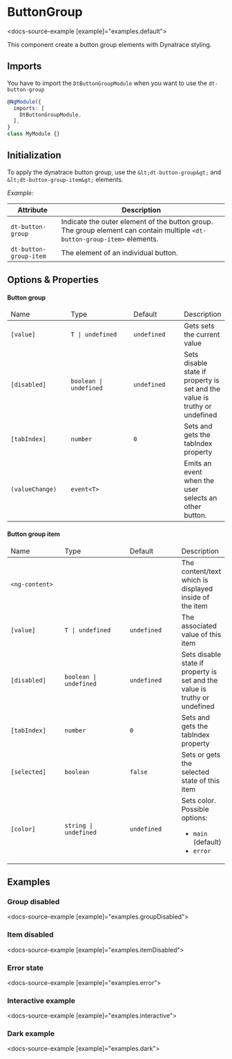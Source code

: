 # ButtonGroup

<docs-source-example [example]="examples.default"></docs-source-example>

This component create a button group elements with Dynatrace styling.

## Imports

You have to import the `DtButtonGroupModule` when you want to use the `dt-button-group`

```typescript
@NgModule({
  imports: [
    DtButtonGroupModule,
  ],
}
class MyModule {}
```

## Initialization

To apply the dynatrace button group, use the `&lt;dt-button-group&gt;` and `&lt;dt-button-group-item&gt;` elements.

*Example:*

| Attribute               | Description                                                                                                                |
| ----------------------- | -------------------------------------------------------------------------------------------------------------------------- |
| `dt-button-group`       | Indicate the outer element of the button group. The group element can contain multiple `<dt-button-group-item>` elements.  |
| `dt-button-group-item`  | The element of an individual button.                                                                                       |

## Options & Properties

#### Button group

<table class="table">
  <thead>
  <tr>
    <td width="160px">Name</td>
    <td width="250px">Type</td>
    <td width="160px">Default</td>
    <td>Description</td>
  </tr>
  </thead>
  <tbody>

  <tr>
    <td><code>[value]</code></td>
    <td><code>T | undefined</code></td>
    <td><code>undefined</code></td>
    <td>Gets sets the current value</td>
  </tr>
  <tr>
    <td><code>[disabled]</code></td>
    <td><code>boolean | undefined</code></td>
    <td><code>undefined</code></td>
    <td>Sets disable state if property is set and the value is truthy or undefined</td>
  </tr>
  <tr>
    <td><code>[tabIndex]</code></td>
    <td><code>number</code></td>
    <td><code>0</code></td>
    <td>Sets and gets the tabIndex property</td>
  </tr>
  <tr>
    <td><code>(valueChange)</code></td>
    <td><code>event&lt;T&gt;</code></td>
    <td><code></code></td>
    <td>Emits an event when the user selects an other button.</td>
  </tr>
  </tbody>
</table>

#### Button group item

<table class="table">
  <thead>
  <tr>
    <td width="160px">Name</td>
    <td width="250px">Type</td>
    <td width="160px">Default</td>
    <td>Description</td>
  </tr>
  </thead>
  <tbody>
  <tr>
    <td><code>&lt;ng-content&gt;</code></td>
    <td><code></code></td>
    <td><code></code></td>
    <td>The content/text which is displayed inside of the item</td>
  </tr>
  <tr>
    <td><code>[value]</code></td>
    <td><code>T | undefined</code></td>
    <td><code>undefined</code></td>
    <td>The associated value of this item</td>
  </tr>
  <tr>
    <td><code>[disabled]</code></td>
    <td><code>boolean | undefined</code></td>
    <td><code>undefined</code></td>
    <td>Sets disable state if property is set and the value is truthy or undefined</td>
  </tr>
  <tr>
    <td><code>[tabIndex]</code></td>
    <td><code>number</code></td>
    <td><code>0</code></td>
    <td>Sets and gets the tabIndex property</td>
  </tr>
  <tr>
    <td><code>[selected]</code></td>
    <td><code>boolean</code></td>
    <td><code>false</code></td>
    <td>Sets or gets the selected state of this item</td>
  </tr>
  <tr>
    <td><code>[color]</code></td>
    <td><code>string | undefined</code></td>
    <td><code>undefined</code></td>
    <td>Sets color. Possible options:
      <ul>
        <li><code>main</code> (default)</li>
        <li><code>error</code></li>
      </ul></td>
  </tr>
  </tbody>
</table>

## Examples

### Group disabled

<docs-source-example [example]="examples.groupDisabled"></docs-source-example>

### Item disabled

<docs-source-example [example]="examples.itemDisabled"></docs-source-example>

### Error state

<docs-source-example [example]="examples.error"></docs-source-example>

### Interactive example

<docs-source-example [example]="examples.interactive"></docs-source-example>

### Dark example

<docs-source-example [example]="examples.dark"></docs-source-example>
